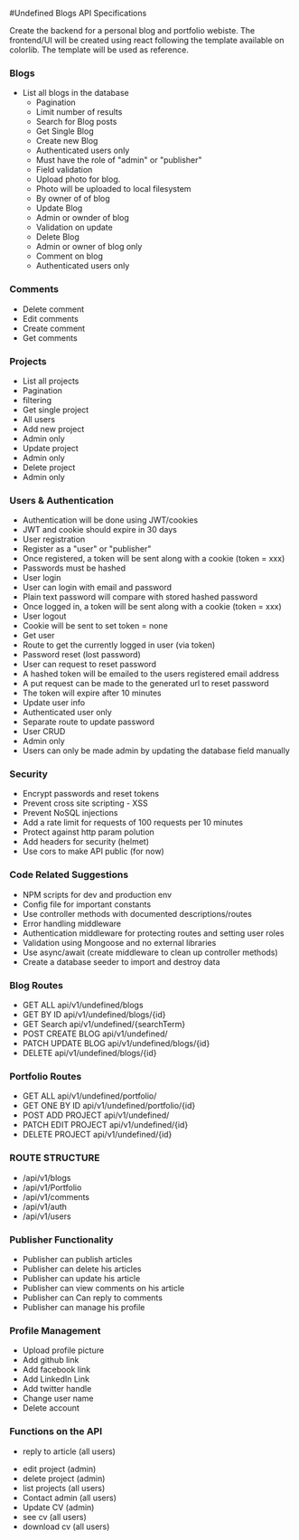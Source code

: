 #Undefined Blogs API Specifications

Create the backend for a personal blog and portfolio webiste. The frontend/UI will be created using react following the template available on colorlib. The template will be used as reference.

### Blogs

- List all blogs in the database
  - Pagination
  - Limit number of results
  - Search for Blog posts
  - Get Single Blog
  - Create new Blog
  - Authenticated users only
  - Must have the role of "admin" or "publisher"
  - Field validation
  - Upload photo for blog.
  - Photo will be uploaded to local filesystem
  - By owner of of blog
  - Update Blog
  - Admin or ownder of blog
  - Validation on update
  - Delete Blog
  - Admin or owner of blog only
  - Comment on blog
  - Authenticated users only

### Comments

- Delete comment
- Edit comments
- Create comment
- Get comments

### Projects

- List all projects
- Pagination
- filtering
- Get single project
- All users
- Add new project
- Admin only
- Update project
- Admin only
- Delete project
- Admin only

### Users & Authentication

- Authentication will be done using JWT/cookies
- JWT and cookie should expire in 30 days
- User registration
- Register as a "user" or "publisher"
- Once registered, a token will be sent along with a cookie (token = xxx)
- Passwords must be hashed
- User login
- User can login with email and password
- Plain text password will compare with stored hashed password
- Once logged in, a token will be sent along with a cookie (token = xxx)
- User logout
- Cookie will be sent to set token = none
- Get user
- Route to get the currently logged in user (via token)
- Password reset (lost password)
- User can request to reset password
- A hashed token will be emailed to the users registered email address
- A put request can be made to the generated url to reset password
- The token will expire after 10 minutes
- Update user info
- Authenticated user only
- Separate route to update password
- User CRUD
- Admin only
- Users can only be made admin by updating the database field manually

### Security

- Encrypt passwords and reset tokens
- Prevent cross site scripting - XSS
- Prevent NoSQL injections
- Add a rate limit for requests of 100 requests per 10 minutes
- Protect against http param polution
- Add headers for security (helmet)
- Use cors to make API public (for now)

### Code Related Suggestions

- NPM scripts for dev and production env
- Config file for important constants
- Use controller methods with documented descriptions/routes
- Error handling middleware
- Authentication middleware for protecting routes and setting user roles
- Validation using Mongoose and no external libraries
- Use async/await (create middleware to clean up controller methods)
- Create a database seeder to import and destroy data

### Blog Routes

- GET ALL api/v1/undefined/blogs
- GET BY ID api/v1/undefined/blogs/{id}
- GET Search api/v1/undefined/{searchTerm}
- POST CREATE BLOG api/v1/undefined/
- PATCH UPDATE BLOG api/v1/undefined/blogs/{id}
- DELETE api/v1/undefined/blogs/{id}

### Portfolio Routes

- GET ALL api/v1/undefined/portfolio/
- GET ONE BY ID api/v1/undefined/portfolio/{id}
- POST ADD PROJECT api/v1/undefined/
- PATCH EDIT PROJECT api/v1/undefined/{id}
- DELETE PROJECT api/v1/undefined/{id}

### ROUTE STRUCTURE

- /api/v1/blogs
- /api/v1/Portfolio
- /api/v1/comments
- /api/v1/auth
- /api/v1/users

### Publisher Functionality

- Publisher can publish articles
- Publisher can delete his articles
- Publisher can update his article
- Publisher can view comments on his article
- Publisher can Can reply to comments
- Publisher can manage his profile

### Profile Management

- Upload profile picture
- Add github link
- Add facebook link
- Add LinkedIn Link
- Add twitter handle
- Change user name
- Delete account

### Functions on the API

<!-- - create user account or publisher account
- create article (publisher)
- post comment on article (all users)
- read articles (all users)
- delete article (publisher)
- edit article (publisher)
- Retrieve publisher articles (publisher)
- Filter articles (signed in user)
- Upload picture (signed in user)
- Upload profile picture (signed in user)
- Add github link (signed in user)
- Add facebook link (signed in user)
- Add LinkedIn Link (signed in user)
- Add twitter handle (signed in user)
- Change user name (signed in user)
- Delete account (signed in user) -->

- reply to article (all users)
<!-- - Post project (admin) -->
- edit project (admin)
- delete project (admin)
- list projects (all users)
- Contact admin (all users)
- Update CV (admin)
- see cv (all users)
- download cv (all users)
